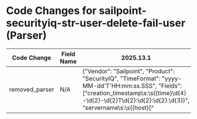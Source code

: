 # Code Changes for sailpoint-securityiq-str-user-delete-fail-user (Parser)

| Code Change | Field Name | 2025.13.1 | 2025.14.1 |
|-------------|------------|-----------|------------|
| removed_parser | N/A | {"Vendor": "Sailpoint", "Product": "SecurityIQ", "TimeFormat": "yyyy-MM-dd'T'HH:mm:ss.SSS", "Fields": ["creation_timestamp\s:\s({time}\d{4}-\d{2}-\d{2}T\d{2}:\d{2}:\d{2}.\d{3})", "servername\s:\s({host}[^|]+)\s\|", "userfullname\s:\s({user_sid}(?=[^\\]+\\)({domain}[^\\]+)\\({user}[\w\.\-\!\#\^\~]{1,40}\$?)|(?:.+?))\s\|", "actiontype\s:\s({event_name}[^|]+)\s\|", "originatingserver\s:\s({host}[^|]+)\s\|", "objectcn\s:\s({dest_user}[^|]+)\s\|"], "Name": "sailpoint-securityiq-str-user-delete-fail-user", "Conditions": ["| applicationtype : Active Directory |", "actiontype : Delete", "| objectclass : user |"], "DupFields": ["host->src_host", "dest_user->account_name"], "ParserVersion": "v1.0.0"} | N/A |